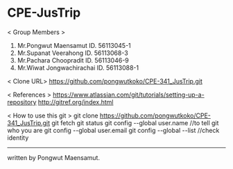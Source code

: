 # CPE-JusTrip

 < Group Members >
1. Mr.Pongwut Maensamut     ID. 56113045-1
2. Mr.Supanat Veerahong     ID. 56113068-3
3. Mr.Pachara Choopradit    ID. 56113046-9
4. Mr.Wiwat Jongwachirachai ID. 56113088-1

 < Clone URL>
https://github.com/pongwutkoko/CPE-341_JusTrip.git

 < References >
https://www.atlassian.com/git/tutorials/setting-up-a-repository
http://gitref.org/index.html

 < How to use this git >
git clone https://github.com/pongwutkoko/CPE-341_JusTrip.git
git fetch
git status
git config --global user.name <name>        //to tell git who you are
git config --global user.email <email>
git config --global --list                  //check identity



------------------------------
written by Pongwut Maensamut.